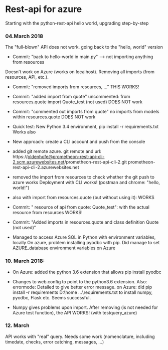 # Rest-api for azure

Starting with the python-rest-api hello world, upgrading step-by-step

### 04.March 2018

The "full-blown" API does not work. going back to the "hello, world" version

- Commit: "back to hello-world in main.py" --> not importing anything from resources

Doesn't work on Azure (works on localhost). Removing all imports (from resources,
API, etc.).

- Commit: "removed imports from resources, ..."
THIS WORKS!

- Commit: "added import from quote"
uncommented: from resources.quote import Quote_test (not used)
DOES NOT work

- Commit: "commented out imports from quote"
no imports from models within resources.quote
DOES NOT work

- Quick test:
New Python 3.4 environment, pip install -r requirements.txt
Works also

- New approach: create a CLI account and push from the console



- added git remote azure. git remote and url:
https://oldenhofe@prometheon-rest-api-cli-2.scm.azurewebsites.net/prometheon-rest-api-cli-2.git
prometheon-rest-api-cli-2.azurewebsites.net

- removed the import from resources to check whether the git push to azure works
Deployment with CLI works! (postman and chrome: "hello, world!")

- also with import from resources.quote (but without using it):
WORKS

- Commit: " resource of api from quote: Quote_test": with the actual resource from resources
WORKS!

- Commit: "Added imports in resources.quote and class definition Quote (not used)"

- Managed to access Azure SQL in Python with environment variables, locally
On azure, problem installing pyodbc with pip. Did manage to set AZURE_database environment variables on Azure

### 10. March 2018:
- On Azure: added the python 3.6 extension that allows pip install pyodbc

- Changes to web.config to point to the python3.6 extension. Also: errormode: Detailed to give better error message. on Azure: did pip install -r requirements D:\home ...\requirements.txt to install numpy, pyodbc, Flask etc. Seems successful.

- Numpy gives problems upon import. After removing (is not needed for Azure test function), the API WORKS! (with testquery_azure)

### 12. March
API works with "real" query. Needs some work (nomenclature, including timedate,
checks, error catching, messages, ...)
